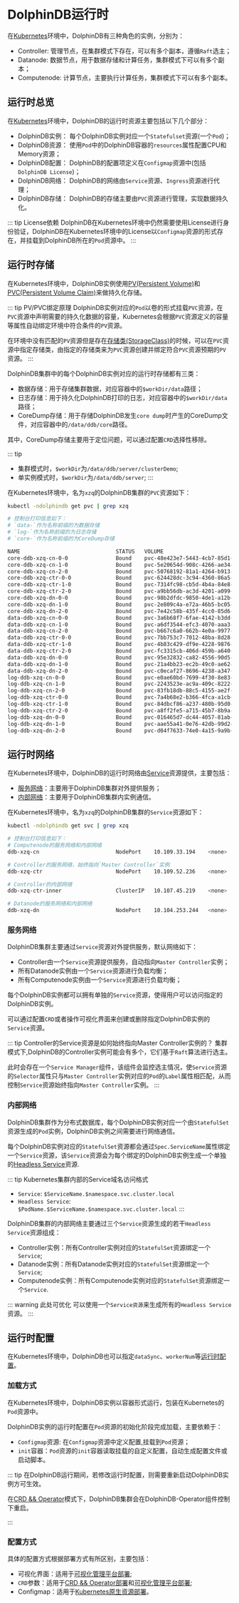 # DolphinDB运行时

在[Kubernetes](/zh/reference/kubernetes/README.md)环境中，DolphinDB有三种角色的实例，分别为：
- Controller: 管理节点，在集群模式下存在，可以有多个副本，遵循`Raft`选主；
- Datanode: 数据节点，用于数据存储和计算任务，集群模式下可以有多个副本；
- Computenode: 计算节点，主要执行计算任务，集群模式下可以有多个副本。

## 运行时总览

在[Kubernetes](/zh/reference/kubernetes/README.md)环境中，DolphinDB的运行时资源主要包括以下几个部分：
- DolphinDB实例： 每个DolphinDB实例对应一个`Statefulset`资源(一个`Pod`)；
- DolphinDB资源： 使用`Pod`中的DolphinDB容器的`resources`属性配置CPU和Memory资源；
- DolphinDB配置： DolphinDB的配置项定义在`Configmap`资源中(包括`DolphinDB License`)；
- DolphinDB网络： DolphinDB的网络由`Service`资源、`Ingress`资源进行代理；
- DolphinDB存储： DolphinDB的存储主要由`PVC`资源进行管理，实现数据持久化。

::: tip License依赖
DolphinDB在Kubernetes环境中仍然需要使用License进行身份验证，DolphinDB在Kubernetes环境中的License以`Configmap`资源的形式存在，并挂载到DolphinDB所在的`Pod`资源中。
:::


## 运行时存储

在Kubernetes环境中，DolphinDB实例使用[PV(Persistent Volume)](https://kubernetes.io/zh-cn/docs/concepts/storage/persistent-volumes/)和[PVC(Persistent Volume Claim)](https://kubernetes.io/zh-cn/docs/concepts/storage/persistent-volumes/)来做持久化存储。

::: tip PV/PVC绑定原理
DolphinDB实例对应的`Pod`以卷的形式挂载`PVC`资源，在`PVC`资源中声明需要的持久化数据的容量，Kubernetes会根据`PVC`资源定义的容量等属性自动绑定环境中符合条件的`PV`资源。

在环境中没有匹配的`PV`资源但是存在[存储类(StorageClass)](https://kubernetes.io/zh-cn/docs/concepts/storage/storage-classes/)的时候，可以在`PVC`资源中指定存储类，由指定的存储类来为`PVC`资源创建并绑定符合`PVC`资源预期的`PV`资源。
:::

DolphinDB集群中的每个DolphinDB实例对应的运行时存储都有三类：
- 数据存储：用于存储集群数据，对应容器中的`$workDir/data`路径；
- 日志存储：用于持久化DolphinDB打印的日志，对应容器中的`$workDir/data`路径；
- CoreDump存储：用于存储DolphinDB发生`core dump`时产生的CoreDump文件，对应容器中的`/data/ddb/core`路径。

其中，CoreDump存储主要用于定位问题，可以通过配置`CRD`选择性移除。

::: tip
- 集群模式时，`$workDir`为`/data/ddb/server/clusterDemo`;
- 单实例模式时，`$workDir`为`/data/ddb/server`;
:::

在Kubernetes环境中，名为`xzq`的DolphinDB集群的`PVC`资源如下：
```bash
kubectl -ndolphindb get pvc | grep xzq

# 控制台打印信息如下：
# `data-`作为名称前缀的为数据存储
# `log-`作为名称前缀的为日志存储
# `core-`作为名称前缀的为CoreDump存储

NAME                              STATUS   VOLUME                                     CAPACITY   ACCESS MODES   STORAGECLASS   AGE
core-ddb-xzq-cn-0-0               Bound    pvc-48e423e7-5443-4cb7-85d1-bc01472e4736   1Gi        RWO            standard       16d
core-ddb-xzq-cn-1-0               Bound    pvc-5e20654d-908c-4266-ae34-3539ab899656   1Gi        RWO            standard       16d
core-ddb-xzq-cn-2-0               Bound    pvc-50768192-81a1-4264-b913-eba5ccaca7b0   1Gi        RWO            standard       16d
core-ddb-xzq-ctr-0-0              Bound    pvc-624428dc-3c94-4360-86a5-9a6b8d624188   1Gi        RWO            standard       16d
core-ddb-xzq-ctr-1-0              Bound    pvc-7314fc98-cb5d-4b4a-84e8-04c6bf5d6075   1Gi        RWO            standard       16d
core-ddb-xzq-ctr-2-0              Bound    pvc-a9bb56db-ac3d-4201-a099-99219eefe838   1Gi        RWO            standard       16d
core-ddb-xzq-dn-0-0               Bound    pvc-98b2dfdc-9850-4de1-a12b-92eff230fae9   1Gi        RWO            standard       16d
core-ddb-xzq-dn-1-0               Bound    pvc-2e809c4a-e72a-46b5-bc05-ac74b43ce5c8   1Gi        RWO            standard       16d
core-ddb-xzq-dn-2-0               Bound    pvc-7e42c58b-435f-4cc0-85d6-dc4e53c1342a   1Gi        RWO            standard       16d
data-ddb-xzq-cn-0-0               Bound    pvc-3a6b68f7-6fae-4142-b3dd-c4d598c04645   1Gi        RWO            standard       16d
data-ddb-xzq-cn-1-0               Bound    pvc-a6df3544-efc3-4070-aaa3-025e9cc6d03d   1Gi        RWO            standard       16d
data-ddb-xzq-cn-2-0               Bound    pvc-b667c6a0-662b-4e0a-9977-b6ca7df461b2   1Gi        RWO            standard       16d
data-ddb-xzq-ctr-0-0              Bound    pvc-7bb753c7-7012-48ba-8d28-35ab584db035   1Gi        RWO            standard       16d
data-ddb-xzq-ctr-1-0              Bound    pvc-4b83c429-df9e-4228-9876-46899b3649cb   1Gi        RWO            standard       16d
data-ddb-xzq-ctr-2-0              Bound    pvc-fc3315cb-406d-459b-a640-5d0a98bac647   1Gi        RWO            standard       16d
data-ddb-xzq-dn-0-0               Bound    pvc-95e32832-ca82-4556-90d5-f361e07059a3   1Gi        RWO            standard       16d
data-ddb-xzq-dn-1-0               Bound    pvc-21a4bb23-ec2b-49c0-ae62-c11a813aa60b   1Gi        RWO            standard       16d
data-ddb-xzq-dn-2-0               Bound    pvc-c0ecaf27-8696-4238-a347-be85294270a6   1Gi        RWO            standard       16d
log-ddb-xzq-cn-0-0                Bound    pvc-e0ae60bd-7699-4f30-8e83-7ae573faefc7   1Gi        RWO            standard       16d
log-ddb-xzq-cn-1-0                Bound    pvc-2243523e-ac9a-409c-8222-a75039c12fda   1Gi        RWO            standard       16d
log-ddb-xzq-cn-2-0                Bound    pvc-83fb18db-88c5-4155-ae2f-4ae952a53f2d   1Gi        RWO            standard       16d
log-ddb-xzq-ctr-0-0               Bound    pvc-7a4b68e2-b366-4fca-a1cb-a1fd7e250be5   1Gi        RWO            standard       16d
log-ddb-xzq-ctr-1-0               Bound    pvc-84dbcf86-a237-480b-95d0-d17764dd4391   1Gi        RWO            standard       16d
log-ddb-xzq-ctr-2-0               Bound    pvc-a8ff2fe5-a715-45b7-8b9a-65cce9e50203   1Gi        RWO            standard       16d
log-ddb-xzq-dn-0-0                Bound    pvc-016465d7-dc44-4057-81ab-1f331e654ce3   1Gi        RWO            standard       16d
log-ddb-xzq-dn-1-0                Bound    pvc-aae55a41-0e76-42db-99d2-47c1d5cd2d10   1Gi        RWO            standard       16d
log-ddb-xzq-dn-2-0                Bound    pvc-d04f7633-74e0-4a15-9a9b-d2b5d7ec61f6   1Gi        RWO            standard       16d
```
## 运行时网络

在Kubernetes环境中，DolphinDB的运行时网络由[Service](https://kubernetes.io/zh-cn/docs/concepts/services-networking/service/)资源提供，主要包括：
- [服务网络](#服务网络)：主要用于DolphinDB集群对外提供服务；
- [内部网络](#内部网络)：主要用于DolphinDB集群内实例通信。

在Kubernetes环境中，名为`xzq`的DolphinDB集群的`Service`资源如下：
```bash
kubectl -ndolphindb get svc | grep xzq

# 控制台打印信息如下：
# Computenode的服务网络和内部网络
ddb-xzq-cn                        NodePort    10.109.33.194    <none>        32210:30611/TCP,8000:30849/TCP   16d

# Controller的服务网络，始终指向`Master Controller`实例
ddb-xzq-ctr                       NodePort    10.109.52.236    <none>        31210:30959/TCP                  16d

# Controller的内部网络
ddb-xzq-ctr-inner                 ClusterIP   10.107.45.219    <none>        31210/TCP                        16d

# Datanode的服务网络和内部网络
ddb-xzq-dn                        NodePort    10.104.253.244   <none>        32210:32334/TCP,8000:31647/TCP   16d
```


### 服务网络

DolphinDB集群主要通过`Service`资源对外提供服务，默认网络如下：
- Controller由一个`Service`资源提供服务，自动指向`Master Controller`实例；
- 所有Datanode实例由一个`Service`资源进行负载均衡；
- 所有Computenode实例由一个`Service`资源进行负载均衡；

每个DolphinDB实例都可以拥有单独的`Service`资源，使得用户可以访问指定的DolphinDB实例。

可以通过配置`CRD`或者操作可视化界面来创建或删除指定DolphinDB实例的`Service`资源。

::: tip Controller的Service资源是如何始终指向Master Controller实例的？
集群模式下,DolphinDB的Controller实例可能会有多个，它们基于`Raft`算法进行选主。

此时会存在一个`Service Manager`组件，该组件会监控选主情况，使`Service`资源的`Selector`属性只与`Master Controller`实例对应的`Pod`的`Label`属性相匹配，从而控制`Service`资源始终指向`Master Controller`实例。
:::

### 内部网络

DolphinDB集群作为分布式数据库，每个DolphinDB实例对应一个由`StatefulSet`资源生成的`Pod`实例，DolphinDB实例之间需要进行网络通信。

每个DolphinDB实例对应的`StatefulSet`资源都会通过`Spec.ServiceName`属性绑定一个`Service`资源，该`Service`资源会为每个绑定的DolphinDB实例生成一个单独的[Headless Service](https://kubernetes.io/zh-cn/docs/concepts/services-networking/service/#headless-services)资源.

::: tip Kubernetes集群内部的Service域名访问格式
- `Service`: `$ServiceName.$namespace.svc.cluster.local`
- `Headless Service`: `$PodName.$ServiceName.$namespace.svc.cluster.local`
:::

DolphinDB集群的内部网络主要通过三个`Service`资源生成的若干`Headless Service`资源组成：
- Controller实例：所有Controller实例对应的`StatefulSet`资源绑定一个`Service`;
- Datanode实例：所有Datanode实例对应的`StatefulSet`资源绑定一个`Service`;
- Computenode实例：所有Computenode实例对应的`StatefulSet`资源绑定一个`Service`.

::: warning 此处可优化
可以使用一个`Service资源`来生成所有的`Headless Service`资源。
:::


## 运行时配置

在Kubernetes环境中，DolphinDB也可以指定`dataSync`、`workerNum`等[运行时配置](https://www.dolphindb.cn/cn/help/130/DatabaseandDistributedComputing/Configuration/index.html)。

### 加载方式

在Kubernetes环境中，DolphinDB实例以容器形式运行，包装在Kubernetes的`Pod`资源中。

DolphinDB实例的运行时配置在`Pod`资源的初始化阶段完成加载，主要依赖于：
- `Configmap`资源: 在`Configmap`资源中定义配置,挂载到`Pod`资源；
- `init`容器：`Pod`资源的`init`容器读取挂载的自定义配置，自动生成配置文件或启动脚本。

::: tip
在DolphinDB运行期间，若修改运行时配置，则需要重新启动DolphinDB实例方可生效。

在[CRD && Operator](./crd-operator.md)模式下，DolphinDB集群会在DolphinDB-Operator组件控制下重启。


:::
### 配置方式

具体的配置方式根据部署方式有所区别，主要包括：
- 可视化界面：适用于[可视化管理平台部署](./dolphindb-deployment.md#可视化管理平台部署);
- `CRD`参数：适用于[CRD && Operator部署](./dolphindb-deployment.md#crd-operator部署)和[可视化管理平台部署](./dolphindb-deployment.md#可视化管理平台部署);
- Configmap：适用于[Kubernetes原生资源部署](./dolphindb-deployment.md#kubernetes原生资源部署)。




